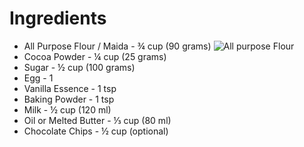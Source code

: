 # Ingredients
*  All Purpose Flour / Maida - ¾ cup (90 grams) ![All purpose Flour](https://i.ndtvimg.com/mt/cooks/2014-11/flour.jpg)
*  Cocoa Powder - ¼ cup (25 grams)
*  Sugar - ½ cup (100 grams)
*  Egg - 1
*  Vanilla Essence - 1 tsp
*  Baking Powder - 1 tsp
*  Milk - ½ cup (120 ml)
*  Oil or Melted Butter - ⅓ cup (80 ml)
*  Chocolate Chips - ½ cup (optional)